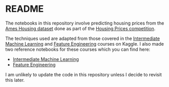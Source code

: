 # README

The notebooks in this repository involve predicting housing prices from the [Ames Housing dataset](http://www.amstat.org/publications/jse/v19n3/decock.pdf) done as part of the [Housing Prices competition](https://www.kaggle.com/c/home-data-for-ml-course/overview).

The techniques used are adapted from those covered in the [Intermediate Machine Learning](https://www.kaggle.com/learn/intermediate-machine-learning) and [Feature Engineering](https://www.kaggle.com/learn/feature-engineering) courses on Kaggle. I also made two reference notebooks for these courses which you can find here:

* [Intermediate Machine Learning](https://www.kaggle.com/rsizem2/kaggle-learn-reference-intermediate-ml)
* [Feature Engineering](https://www.kaggle.com/rsizem2/kaggle-learn-reference-feature-engineering)

I am unlikely to update the code in this repository unless I decide to revisit this later.

